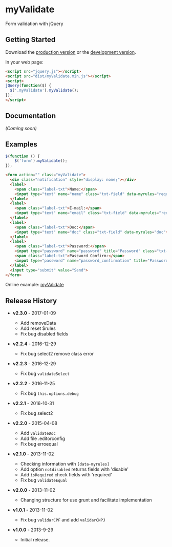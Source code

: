 # myValidate

Form validation with jQuery

## Getting Started
Download the [production version][min] or the [development version][max].

[min]: https://raw.github.com/jonasmello/myValidate/master/dist/myValidate.min.js
[max]: https://raw.github.com/jonasmello/myValidate/master/dist/myValidate.js
[example]: http://ekg.com.br/myValidate/

In your web page:

```html
<script src="jquery.js"></script>
<script src="dist/myValidate.min.js"></script>
<script>
jQuery(function($) {
  $('.myValidate').myValidate();
});
</script>
```

## Documentation
_(Coming soon)_

## Examples
```javascript
$(function () {
    $('form').myValidate();
});
```
```html
<form action="" class="myValidate">
  <div class="notification" style="display: none;"></div>
  <label>
    <span class="label-txt">Name:</span>
    <input type="text" name="name" class="txt-field" data-myrules="required">
  </label>
  <label>
    <span class="label-txt">E-mail:</span>
    <input type="text" name="email" class="txt-field" data-myrules="required|email">
  </label>
  <label>
    <span class="label-txt">Doc:</span>
    <input type="text" name="doc" class="txt-field" data-myrules="doc">
  </label>
  <label>
    <span class="label-txt">Password:</span>
    <input type="password" name="password" title="Password" class="txt-field" data-myrules="required">
    <span class="label-txt">Password Confirm:</span>
    <input type="password" name="password_confirmation" title="Password Confirm" class="txt-field" data-myrules="required|equal[password]">
  </label>
  <input type="submit" value="Send">
</form>
```

Online example: [myValidate][example]

## Release History

* **v2.3.0** - 2017-01-09
   - Add removeData
   - Add reset $rules
   - Fix bug disabled fields

* **v2.2.4** - 2016-12-29
   - Fix bug select2 remove class error

* **v2.2.3** - 2016-12-29
   - Fix bug ```validateSelect```

* **v2.2.2** - 2016-11-25
   - Fix bug ```this.options.debug```

* **v2.2.1** - 2016-10-31
   - Fix bug select2

* **v2.2.0** - 2015-04-08
   - Add ```validateDoc```
   - Add file .editorconfig
   - Fix bug erroequal

* **v2.1.0** - 2013-11-02
   - Checking information with ```[data-myrules]```
   - Add option ```notdisabled``` returns fields with 'disable'
   - Add ```isRequired``` check fields with 'required'
   - Fix bug ```validateEqual```

* **v2.0.0** - 2013-11-02
   - Changing structure for use grunt and facilitate implementation

* **v1.0.1** - 2013-11-02
   - Fix bug ```validarCPF``` and add ```validarCNPJ```

* **v1.0.0** - 2013-9-29
   - Initial release.
